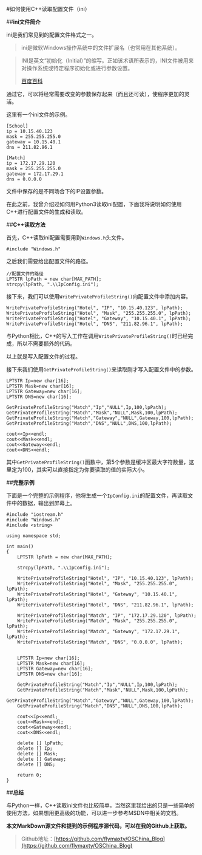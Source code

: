 #如何使用C++读取配置文件（ini）

##**ini文件简介**

ini是我们常见到的配置文件格式之一。

>ini是微软Windows操作系统中的文件扩展名（也常用在其他系统）。

>INI是英文“初始化（Initial）”的缩写。正如该术语所表示的，INI文件被用来对操作系统或特定程序初始化或进行参数设置。
>
>[百度百科](http://baike.baidu.com/view/1296365.htm)

通过它，可以将经常需要改变的参数保存起来（而且还可读），使程序更加的灵活。

这里有一个ini文件的示例。

	[School]
	ip = 10.15.40.123
	mask = 255.255.255.0
	gateway = 10.15.40.1
	dns = 211.82.96.1
	
	[Match]
	ip = 172.17.29.120
	mask = 255.255.255.0
	gateway = 172.17.29.1
	dns = 0.0.0.0


文件中保存的是不同场合下的IP设置参数。

在此之前，我曾介绍过如何用Python3读取ini配置，下面我将说明如何使用C++进行配置文件的生成和读取。

##**C++读取方法**

首先，C++读取ini配置需要用到`Windows.h`头文件。

	#include "Windows.h"

之后我们需要给出配置文件的路径。

	//配置文件的路径
	LPTSTR lpPath = new char[MAX_PATH];
	strcpy(lpPath, ".\\IpConfig.ini");

接下来，我们可以使用`WritePrivateProfileString()`向配置文件中添加内容。

	WritePrivateProfileString("Hotel", "IP", "10.15.40.123", lpPath);
	WritePrivateProfileString("Hotel", "Mask", "255.255.255.0", lpPath);
	WritePrivateProfileString("Hotel", "Gateway", "10.15.40.1", lpPath);
	WritePrivateProfileString("Hotel", "DNS", "211.82.96.1", lpPath);

与Python相比，C++的写入工作在调用`WritePrivateProfileString()`时已经完成，所以不需要额外的代码。

以上就是写入配置文件的过程。

接下来我们使用`GetPrivateProfileString()`来读取刚才写入配置文件中的参数。

	LPTSTR Ip=new char[16];
	LPTSTR Mask=new char[16];
	LPTSTR Gateway=new char[16];
	LPTSTR DNS=new char[16];

	GetPrivateProfileString("Match","Ip","NULL",Ip,100,lpPath);
	GetPrivateProfileString("Match","Mask","NULL",Mask,100,lpPath);
	GetPrivateProfileString("Match","Gateway","NULL",Gateway,100,lpPath);
	GetPrivateProfileString("Match","DNS","NULL",DNS,100,lpPath);

	cout<<Ip<<endl;
	cout<<Mask<<endl;
	cout<<Gateway<<endl;
	cout<<DNS<<endl;

其中`GetPrivateProfileString()`函数中，第5个参数是缓冲区最大字符数量，这里定为100，其实可以直接指定为你要读取的值的实际大小。

##**完整示例**

下面是一个完整的示例程序，他将生成一个`IpConfig.ini`的配置文件，再读取文件中的数据，输出到屏幕上。

	#include "iostream.h"
	#include "Windows.h"
	#include <string>
	
	using namespace std;
	
	int main()
	{
		LPTSTR lpPath = new char[MAX_PATH];
		
		strcpy(lpPath, ".\\IpConfig.ini");
		
		WritePrivateProfileString("Hotel", "IP", "10.15.40.123", lpPath);
		WritePrivateProfileString("Hotel", "Mask", "255.255.255.0", lpPath);
		WritePrivateProfileString("Hotel", "Gateway", "10.15.40.1", lpPath);
		WritePrivateProfileString("Hotel", "DNS", "211.82.96.1", lpPath);
		
		WritePrivateProfileString("Match", "IP", "172.17.29.120", lpPath);
		WritePrivateProfileString("Match", "Mask", "255.255.255.0", lpPath);
		WritePrivateProfileString("Match", "Gateway", "172.17.29.1", lpPath);
		WritePrivateProfileString("Match", "DNS", "0.0.0.0", lpPath);
	
		
		LPTSTR Ip=new char[16];
		LPTSTR Mask=new char[16];
		LPTSTR Gateway=new char[16];
		LPTSTR DNS=new char[16];
	
		GetPrivateProfileString("Match","Ip","NULL",Ip,100,lpPath);
		GetPrivateProfileString("Match","Mask","NULL",Mask,100,lpPath);
		GetPrivateProfileString("Match","Gateway","NULL",Gateway,100,lpPath);
		GetPrivateProfileString("Match","DNS","NULL",DNS,100,lpPath);
	
		cout<<Ip<<endl;
		cout<<Mask<<endl;
		cout<<Gateway<<endl;
		cout<<DNS<<endl;
	
		delete [] lpPath;
		delete [] Ip;
		delete [] Mask;
		delete [] Gateway;
		delete [] DNS;
		
		return 0;
	}

##**总结**

与Python一样，C++读取ini文件也比较简单，当然这里我给出的只是一些简单的使用方法，如果想用更高级的功能，可以进一步参考MSDN中相关的文档。

**本文MarkDown源文件和提到的示例程序源代码，可以在我的Github上获取。**

>Github地址：[https://github.com/flymaxty/OSChina_Blog](https://github.com/flymaxty/OSChina_Blog)